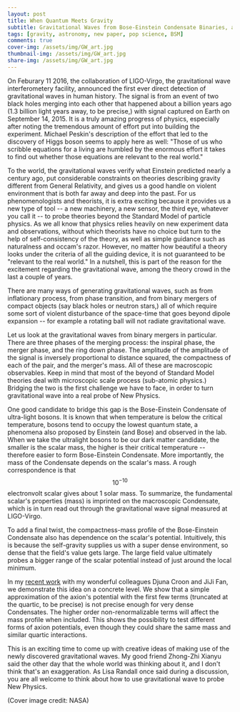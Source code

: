 ```yaml
---
layout: post
title: When Quantum Meets Gravity
subtitle: Gravitational Waves from Bose-Einstein Condensate Binaries, and why Einstein deserves big shoutout, twice.
tags: [gravity, astronomy, new paper, pop science, BSM]
comments: true
cover-img: /assets/img/GW_art.jpg
thumbnail-img: /assets/img/GW_art.jpg
share-img: /assets/img/GW_art.jpg
---
```


On Feburary 11 2016, the collaboration of LIGO-Virgo, the gravitational wave interferometery facility, announced the first ever direct detection of gravitational waves in human history. The signal is from an event of two black holes merging into each other that happened about a billion years ago (1.3 billion light years away, to be precise,) with signal captured on Earth on September 14, 2015. It is a truly amazing progress of physics, especially after noting the tremendous amount of effort put into building the experiment. Michael Peskin's description of the effort that led to the discovery of Higgs boson seems to apply here as well: "Those of us who scribble equations for a living are humbled by the enormous effort it takes to find out whether those equations are relevant to the real world."

To the world, the gravitational waves verify what Einstein predicted nearly a century ago, put considerable constraints on theories describing gravity different from General Relativity, and gives us a good handle on violent environment that is both far away and deep into the past. For us phenomenologists and theorists, it is extra exciting because it provides us a new type of tool -- a new machinery, a new sensor, the third eye, whatever you call it -- to probe theories beyond the Standard Model of particle physics.  As we all know that physics relies heavily on new experiment data and observations, without which theorists have no choice but turn to the help of self-consistency of the theory, as well as simple guidance such as naturalness and occam's razor. However, no matter how beautiful a theory looks under the criteria of all the guiding device, it is not guaranteed to be "relevant to the real world." In a nutshell, this is part of the reason for the excitement regarding the gravitational wave, among the theory crowd in the last a couple of years.

There are many ways of generating gravitational waves, such as from inflationary process, from phase transition, and from binary mergers of compact objects (say black holes or neutron stars,) all of which require some sort of violent disturbance of the space-time that goes beyond dipole expansion -- for example a rotating ball will not radiate gravitational wave.

 Let us look at the gravitational waves from binary mergers in particular. There are three phases of the merging process: the inspiral phase, the merger phase, and the ring down phase. The amplitude of the amplitude of the signal is inversely proportional to distance squared, the compactness of each of the pair, and the merger's mass. All of these are macroscopic observables. Keep in mind that most of the beyond of Standard Model theories deal with microscopic scale process (sub-atomic physics.) Bridging the two is the first challenge we have to face, in order to turn gravitational wave into a real probe of New Physics.

 One good candidate to bridge this gap is the Bose-Einstein Condensate of ultra-light bosons. It is known that when temperature is below the critical temperature, bosons tend to occupy the lowest quantum state, a phenomena also proposed by Einstein (and Bose) and observed in the lab. When we take the ultralight bosons to be our dark matter candidate, the smaller is the scalar mass, the higher is their critical temperature -- therefore easier to form Bose-Einstein Condensate. More importantly, the mass of the Condensate depends on the scalar's mass. A rough correspondence is that $$10^{-10}$$ electronvolt scalar gives about 1 solar mass. To summarize, the fundamental scalar's properties (mass) is imprinted on the macroscopic Condensate, which is in turn read out through the gravitational wave signal measured at LIGO-Virgo. 

 To add a final twist, the compactness-mass profile of the Bose-Einstein Condensate also has dependence on the scalar's potential. Intuitively, this is because the self-gravity supplies us with a super dense environment, so dense that the field's value gets large. The large field value ultimately probes a bigger range of the scalar potential instead of just around the local minimum. 

 In my [recent work](https://arxiv.org/abs/1810.01420) with my wonderful colleagues Djuna Croon and JiJi Fan, we demonstrate this idea on a concrete level. We show that a simple approximation of the axion's potential with the first few terms (truncated at the quartic, to be precise) is not precise enough for very dense Condensates. The higher order non-renormalizable terms will affect the mass profile when included. This shows the possibility to test different forms of axion potentials, even though they could share the same mass and similar quartic interactions. 

 This is an exciting time to come up with creative ideas of making use of the newly discovered gravitational waves. My good friend Zhong-Zhi Xianyu said the other day that the whole world was thinking about it, and I don't think that's an exaggeration. As Lisa Randall once said during a discussion, you are all welcome to think about how to use gravitational wave to probe New Physics.

 (Cover image credit: NASA)